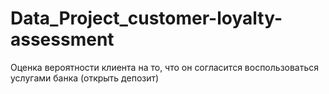 # Data_Project_customer-loyalty-assessment
Оценка вероятности клиента на то, что он согласится воспользоваться услугами банка (открыть депозит)
